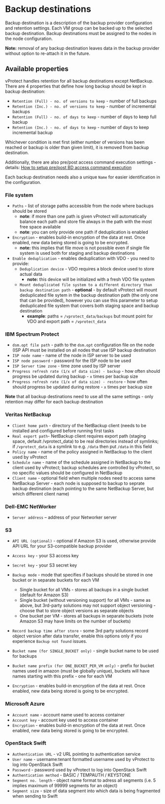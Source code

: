 # Backup destinations

Backup destination is a description of the backup provider configuration and retention settings. Each VM group can be backed up to the selected backup destination. Backup destinations must be assigned to the nodes in the node configuration.

**Note:** removal of any backup destination leaves data in the backup provider without option to re-attach it in the future.

## Available properties

vProtect handles retention for all backup destinations except NetBackup. There are 4 properties that define how long backup should be kept in backup destination:

* `Retention (Full) - no. of versions to keep` - number of full backups
* `Retention (Inc.) - no. of versions to keep` - number of incremental backups
* `Retention (Full) - no. of days to keep` - number of days to keep full backup
* `Retention (Inc.) - no. of days to keep` - number of days to keep incremental backup

Whichever condition is met first \(either number of versions has been reached or backup is older than given limit\), it is removed from backup destination.

Additionally, there are also pre/post access command execution settings - details: [How to setup pre/post BD access command execution](admin_webui_pre_post_bd_access_cmd.md)

Each backup destination needs also a unique `Name` for easier identification in the configuration.

### File system

* `Paths` - list of storage paths accessible from the node where backups should be stored 
  * **note**: if more than one path is given vProtect will automatically balance each path and store file always in the path with the most free space available
  * **note**: you can only provide one path if deduplication is enabled
* `Encryption` - enables build-in encryption of the data at rest. Once enabled, new data being stored is going to be encrypted. 
  * **note:** this implies that file move is not possible even if single file system is used both for staging and backup destinations
* `Enable deduplication` - enables deduplication with VDO - you need to provide:
  * `Deduplication device` - VDO requires a block device used to store actual data 
    * **note:** this device will be initialized with a fresh VDO file system
  * `Mount deduplicated file system to a different directory than backup destination path` - **optional** - by default vProtect will mount deduplicated file sytem in the backup destination path \(the only one that can be provided\), however you can use this parameter to setup deduplicated file system that covers both staging space and backup destination
    * **example**: paths = `/vprotect_data/backups` but mount point for VDO and export path = `/vprotect_data`

### IBM Spectrum Protect

* `dsm.opt file path` - path to the `dsm.opt` configuration file on the node \(ISP API must be installed on all nodes that use ISP backup destination
* `ISP node name` - name of the node in ISP server to be used
* `ISP node password` - password for the ISP node to be used
* `ISP Server time zone` - time zone used by ISP server
* `Progress refresh rate (1/x of data size) - backup` - how often should progress be updated during backup - `x` times per backup size
* `Progress refresh rate (1/x of data size) - restore` - how often should progress be updated during restore - `x` times per backup size

**Note** that all backup destinations need to use all the same settings - only retention may differ for each backup destination

### Veritas NetBackup

* `Client home path` - directory of the NetBackup client \(needs to be installed and configured before running first tasks
* `Real export path`- NetBackup client requires export path \(staging space, default /vprotect\_data\) to be real directories instead of symlinks; if `/vprotect_data` is a symlink to e.g. `/data` then put `/data` in this field
* `Policy name` - name of the policy assigned in NetBackup to the client used by vProtect
* `Schedule name` - name of the schedule assigned in NetBackup to the client used by vProtect; backup schedules are controlled by vProtect, so no specific values should be configured in NetBackup
* `Client name` - optional field when multiple nodes need to access same NetBackup Server - each node is supposed to backup to seprate backup destination \(each pointing to the same NetBackup Server, but which different client name\)

### Dell-EMC NetWorker

* `Server address` – address of your Networker server

### S3

* `API URL (optional)` - optional if Amazon S3 is used, otherwise provide API URL for your S3-compatible backup provider
* `Access key` - your S3 access key
* `Secret key` - your S3 secret key
* `Backup mode` - mode that specifies if backups should be stored in one bucket or in separate buckets for each VM

  * Single bucket for all VMs - stores all backups in a single bucket \(default for Amazon S3\)
  * Single bucket \(without versioning support\) for all VMs - same as above, but 3rd-party solutions may not support object versioning - choose that to store object versions as separate objects
  * One bucket per VM - stores all backups in separate buckets \(note Amazon S3 may have limits on the number of buckets\)

* `Record backup time after store` - some 3rd party solutions record object version after data transfer, enable this options only if you experience `Backup not found` issues.
* `Bucket name (for SINGLE_BUCKET only)` - single bucket name to be used for backups
* `Bucket name prefix (for ONE_BUCKET_PER_VM only)` - prefix for bucket names used in amazon \(must be globally unique\), buckets will have names starting with this prefix - one for each VM 
* `Encryption` - enables build-in encryption of the data at rest. Once enabled, new data being stored is going to be encrypted. 

### Microsoft Azure

* `Account name` - account name used to access container
* `Account key` - account key used to access container
* `Encryption` - enables build-in encryption of the data at rest. Once enabled, new data being stored is going to be encrypted. 

### OpenStack Swift

* `Authentication URL` - v2 URL pointing to authentication service
* `User name` - username:tenant formatted username used by vProtect to log into OpenStack Swift
* `Password` - password used by vProtect to log into OpenStack Swift
* `Authentication method` - BASIC / TEMPAUTH / KEYSTONE
* `Segment no. length` - object name format to adress all segments \(i.e. 5 implies maximum of 99999 segments for an object\)
* `Segment size` - size of data segment into which data is being fragmented when sending to Swift

